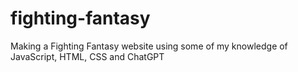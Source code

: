 # fighting-fantasy
Making a Fighting Fantasy website using some of my knowledge of JavaScript, HTML, CSS and ChatGPT
